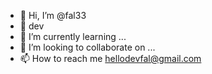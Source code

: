 - 👋 Hi, I’m @fal33
- 👀 dev
- 🌱 I’m currently learning ...
- 💞️ I’m looking to collaborate on ...
- 📫 How to reach me hellodevfal@gmail.com

